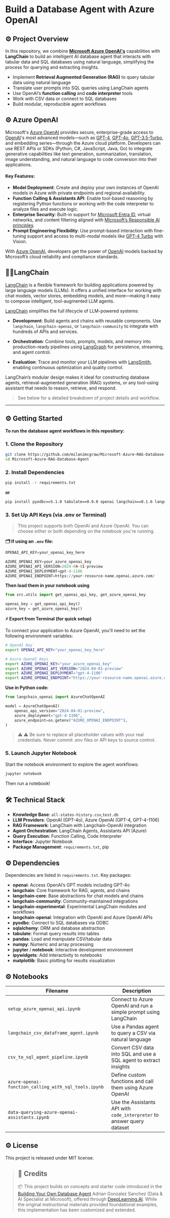 # Build a Database Agent with Azure OpenAI

## ⚙️ Project Overview

In this repository, we combine **[Microsoft Azure OpenAI's](https://learn.microsoft.com/en-us/azure/ai-services/openai/)** capabilities with **LangChain** to build an intelligent AI database agent that interacts with tabular data and SQL databases using natural language, simplifying the process for querying and extracting insights. 

- Implement **Retrieval Augmented Generation (RAG)** to query tabular data using natural language
- Translate user prompts into SQL queries using LangChain agents
- Use OpenAI’s **function calling** and **code interpreter** tools
- Work with CSV data or connect to SQL databases
- Build modular, reproducible agent workflows 

## ⚙️ Azure OpenAI
Microsoft's [Azure OpenAI](https://learn.microsoft.com/en-us/azure/ai-services/openai/overview) provides secure, enterprise-grade access to [OpenAI](https://openai.com/)'s most advanced models—such as [GPT-4](https://platform.openai.com/docs/models/gpt-4), [GPT-4o](https://openai.com/index/gpt-4o), [GPT-3.5-Turbo](https://platform.openai.com/docs/models/gpt-3-5), and embedding series—through the Azure cloud platform. Developers can use REST APIs or SDKs (Python, C#, JavaScript, Java, Go) to integrate generative capabilities like text generation, summarization, translation, image understanding, and natural language to code conversion into their applications.

#### Key Features: 

- **Model Deployment**: Create and deploy your own instances of OpenAI models in Azure with private endpoints and regional availability.
- **Function Calling & Assistants API**: Enable tool-based reasoning by registering Python functions or working with the code interpreter to analyze files and execute logic.
- **Enterprise Security**: Built-in support for [Microsoft Entra ID](https://www.microsoft.com/en-us/security/business/identity-access/microsoft-entra-id), virtual networks, and content filtering aligned with [Microsoft’s Responsible AI principles](https://www.microsoft.com/en-us/ai/principles-and-approach).
- **Prompt Engineering Flexibility**: Use prompt-based interaction with fine-tuning support and access to multi-modal models like [GPT-4 Turbo](https://platform.openai.com/docs/models/gpt-4-turbo) with Vision.

With [Azure OpenAI](https://learn.microsoft.com/en-us/azure/ai-services/openai/overview), developers get the power of [OpenAI](https://openai.com/) models backed by Microsoft’s cloud reliability and compliance standards.


## 🦜️🔗LangChain 
[LangChain](https://www.langchain.com/) is a flexible framework for building applications powered by large language models (LLMs). It offers a unified interface for working with chat models, vector stores, embedding models, and more—making it easy to compose intelligent, tool-augmented LLM agents.

[LangChain](https://www.langchain.com/) simplifies the full lifecycle of LLM-powered systems:

- **Development**: Build agents and chains with reusable components. Use `langchain`, `langchain-openai`, or `langchain-community` to integrate with hundreds of APIs and services.

- **Orchestration**: Combine tools, prompts, models, and memory into production-ready pipelines using [LangGraph](https://www.langchain.com/langgraph) for persistence, streaming, and agent control.

- **Evaluation**: Trace and monitor your LLM pipelines with [LangSmith](https://smith.langchain.com/), enabling continuous optimization and quality control.

LangChain’s modular design makes it ideal for constructing database agents, retrieval-augmented generation (RAG) systems, or any tool-using assistant that needs to reason, retrieve, and respond.

> See below for a detailed breakdown of project details and workflow.
---
## ⚙️ Getting Started
**To run the database agent workflows in this repository:**
### 1. Clone the Repository
```bash
git clone https://github.com/milanimcgraw/Microsoft-Azure-RAG-Database-Agent.git
cd Microsoft-Azure-RAG-Database-Agent
```
### 2. Install Dependencies
```bash
pip install -r requirements.txt
```
**or**
```bash
pip install pyodbc==5.1.0 tabulate==0.9.0 openai langchain==0.1.6 langchain-community==0.0.20 langchain-core==0.1.23 langchain-experimental==0.0.49 langchain-openai==0.0.5 pandas==2.2.2 jupyter notebook numpy sqlalchemy ipython matplotlib ipywidgets
```
### 3. Set Up API Keys (via .env or Terminal)
> This project supports both OpenAI and Azure OpenAI. You can choose either or both depending on the notebook you're running.

**🗂️ If using an `.env` file:**
```python
OPENAI_API_KEY=your_openai_key_here

AZURE_OPENAI_KEY=your_azure_openai_key
AZURE_OPENAI_API_VERSION=2024-04-01-preview
AZURE_OPENAI_DEPLOYMENT=gpt-4-1106
AZURE_OPENAI_ENDPOINT=https://your-resource-name.openai.azure.com/
```
**Then load them in your notebook using**
```python
from src.utils import get_openai_api_key, get_azure_openai_key

openai_key = get_openai_api_key()
azure_key = get_azure_openai_key()
```
**⚡ Export from Terminal (for quick setup)**

To connect your application to Azure OpenAI, you'll need to set the following environment variables:

```bash
# OpenAI Key
export OPENAI_API_KEY="your_openai_key_here"

# Azure OpenAI Keys
export AZURE_OPENAI_KEY="your_azure_openai_key"
export AZURE_OPENAI_API_VERSION="2024-04-01-preview"
export AZURE_OPENAI_DEPLOYMENT="gpt-4-1106"
export AZURE_OPENAI_ENDPOINT="https://your-resource-name.openai.azure.com/"
```
**Use in Python code:**
```python
from langchain_openai import AzureChatOpenAI

model = AzureChatOpenAI(
    openai_api_version="2024-04-01-preview",
    azure_deployment="gpt-4-1106",
    azure_endpoint=os.getenv("AZURE_OPENAI_ENDPOINT"),
)
```
>⚠️ ⚠️ Be sure to replace all placeholder values with your real credentials. Never commit .env files or API keys to source control.

### 5. Launch Jupyter Notebook
Start the notebook environment to explore the agent workflows:
```bash
jupyter notebook
```
Then run a notebook! 

## 🛠️ Technical Stack
- **Knowledge Base**: `all-states-history.csv`,`test.db`
- **LLM Providers**: OpenAI (GPT-4o), Azure OpenAI (GPT-4, GPT-4-1106)
- **RAG Framework**: LangChain with Langchain-OpenAI integration
- **Agent Orchestration**: LangChain Agents, Assistants API (Azure)
- **Query Execution**: Function Calling, Code Interpreter 
- **Interface**: Jupyter Notebook
- **Package Management**: `requirements.txt`, pip

## ⚙️ Dependencies
Dependencies are listed in `requirements.txt`. Key packages:
- **openai**: Access OpenAI’s GPT models including GPT-4o
- **langchain**: Core framework for RAG, agents, and chains
- **langchain-core**: Base abstractions for chat models and chains
- **langchain-community**: Community-maintained integrations
- **langchain-experimental**: Experimental LangChain modules and workflows
- **langchain-openai**: Integration with OpenAI and Azure OpenAI APIs
- **pyodbc**: Connect to SQL databases via ODBC
- **sqlalchemy**: ORM and database abstraction
- **tabulate**: Format query results into tables
- **pandas**: Load and manipulate CSV/tabular data
- **numpy**: Numeric and array processing
- **jupyter** / **notebook**: Interactive development environment
- **ipywidgets**: Add interactivity to notebooks
- **matplotlib**: Basic plotting for results visualization


## ⚙️ Notebooks
| Filename | Description |
|----------|-------------|
| `setup_azure_openai_api.ipynb` | Connect to Azure OpenAI and run a simple prompt using LangChain |
| `langchain_csv_dataframe_agent.ipynb` | Use a Pandas agent to query a CSV via natural language |
| `csv_to_sql_agent_pipeline.ipynb` | Convert CSV data into SQL and use a SQL agent to extract insights |
| `azure-openai-function_calling_with_sql_tools.ipynb` | Define custom functions and call them using Azure OpenAI |
| `data-querying-azure-openai-assistants.ipynb` | Use the Assistants API with `code_interpreter` to answer query dataset|


## ⚙️ License
This project is released under MIT license. 

> ## 📌 Credits
> 📦  This project builds on concepts and starter code introduced in the [Building Your Own Database Agent](https://learn.deeplearning.ai/courses/building-your-own-database-agent) Adrian Gonzalez Sanchez (Data & AI Specialist at Microsoft), offered through [DeepLearning.AI](https://www.deeplearning.ai/short-courses/). While the original instructional materials provided foundational examples, this implementation has been customized and extended.
